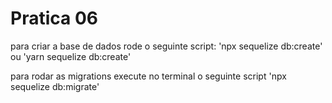 # Pratica 06 
para criar a base de dados rode o seguinte script: 'npx sequelize db:create' ou 'yarn sequelize db:create'

para rodar as migrations execute no terminal o seguinte script 'npx sequelize db:migrate'

